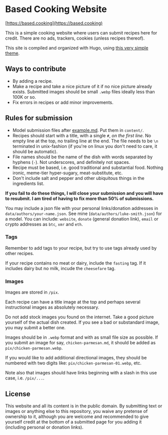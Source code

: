 # Based Cooking Website

[https://based.cooking](https://based.cooking)

This is a simple cooking website where users can submit recipes here for credit.
There are no ads, trackers, cookies (unless recipes thereof).

This site is compiled and organized with Hugo, using [this very simple theme](https://github.com/lukesmithxyz/lugo).

## Ways to contribute

- By adding a recipe.
- Make a recipe and take a nice picture of it if no nice picture already
  exists. Submitted images should be small `.webp` files ideally less than 100K
  or so.
- Fix errors in recipes or add minor improvements.

## Rules for submission

- Model submission files after [example.md](example.md). Put them in `content/`.
- Recipes should start with a title, with a single `#`, *on the first line*. No
  empty line at the top, no trailing line at the end. The file needs to be `\n`
  terminated in unix-fashion (if you're on linux you don't need to care, it
  should be automatic).
- File names should be the name of the dish with words separated by hyphens
  (`-`). Not underscores, and definitely not spaces.
- Recipe must be based, i.e. good traditional and substantial food. Nothing
  ironic, meme-tier hyper-sugary, meat-substitute, etc.
- Don't include salt and pepper and other ubiquitous things in the ingredients
  list.

**If you fail to do these things, I will close your submission and you will have to resubmit. I am tired of having to fix more than 50% of submissions.**

You may include a json file with your personal links/donation addresses in
`data/authors/your-name.json`. See mine (`data/authors/luke-smith.json`) for a
model. You can include: `website`, `donate` (general donation link), `email` or
crypto addresses as `btc`, `xmr` and `eth`.

### Tags

Remember to add tags to your recipe, but try to use tags already used by other recipes.

If your recipe contains no meat or dairy, include the `fasting` tag.
If it includes dairy but no milk, incude the `cheesefare` tag.

### Images

Images are stored in `/pix`.

Each recipe can have a title image at the top and perhaps several instructional
images as absolutely necessary.

Do not add stock images you found on the internet. Take a good picture yourself
of the actual dish created. If you see a bad or substandard image, you may
submit a better one.

Images should be in `.webp` format and with as small file size as possible. If
you submit an image for say, `chicken-parmesan.md`, it should be added as
`pix/chicken-parmesan.webp`.

If you would like to add additional directional images,
they should be numbered with two digits like: `pix/chicken-parmesan-01.webp`, etc.

Note also that images should have links beginning with a slash in this use
case, i.e. `/pix/...`.

## License

This website and all its content is in the public domain.
By submitting text or images or anything else to this repository,
you waive any pretense of ownership to it,
although you are welcome and recommended to give yourself credit
at the bottom of a submitted page for you adding it
(including personal or donation links).

